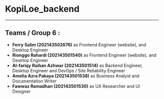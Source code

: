 # KopiLoe_backend
<hr>
<h2>Teams / Group 6 : </h2>
<ul>
  <li><b>Ferry Salim (202143502676)</b> as Frontend Engineer (website), and Desktop Engineer</li>
  <li><b>Rionggo Rahardi (202143501540)</b> as Frontend Engineer (website), and Desktop Engineer</li>
  <li><b>Al-fariqy Raihan Azhwar (202143501514)</b> as Backend Engineer, Desktop Engineer and DevOps / Site Reliability Engineer</li>
  <li><b>Amelia Azra Pakaya (202143501538)</b> as Business Analyst and Documentation Writer</li>
  <li><b>Fawwaz Ramadhan (202143501530)</b> as UX Researcher and UI Designer</li>
</ul>
